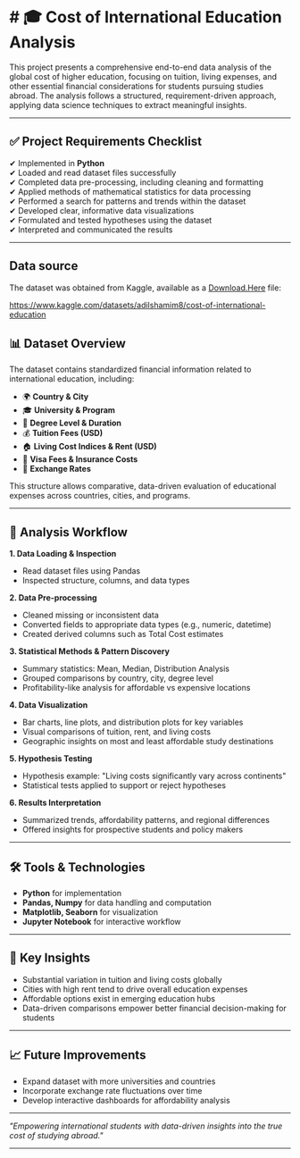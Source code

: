 # # 🎓 Cost of International Education Analysis

This project presents a comprehensive end-to-end data analysis of the global cost of higher education, focusing on tuition, living expenses, and other essential financial considerations for students pursuing studies abroad. The analysis follows a structured, requirement-driven approach, applying data science techniques to extract meaningful insights.

---

## ✅ Project Requirements Checklist

✔ Implemented in **Python**  
✔ Loaded and read dataset files successfully  
✔ Completed data pre-processing, including cleaning and formatting  
✔ Applied methods of mathematical statistics for data processing  
✔ Performed a search for patterns and trends within the dataset  
✔ Developed clear, informative data visualizations  
✔ Formulated and tested hypotheses using the dataset  
✔ Interpreted and communicated the results  

---
## Data source
The dataset was obtained from Kaggle, available as a [Download.Here](International_Education_Costs.csv) file:

https://www.kaggle.com/datasets/adilshamim8/cost-of-international-education


## 📊 Dataset Overview

The dataset contains standardized financial information related to international education, including:

- 🌍 **Country & City**  
- 🎓 **University & Program**  
- 🎯 **Degree Level & Duration**  
- 💰 **Tuition Fees (USD)**  
- 🏠 **Living Cost Indices & Rent (USD)**  
- 🛂 **Visa Fees & Insurance Costs**  
- 💱 **Exchange Rates**  

This structure allows comparative, data-driven evaluation of educational expenses across countries, cities, and programs.

---

## 🚀 Analysis Workflow

**1. Data Loading & Inspection**  
- Read dataset files using Pandas  
- Inspected structure, columns, and data types  

**2. Data Pre-processing**  
- Cleaned missing or inconsistent data  
- Converted fields to appropriate data types (e.g., numeric, datetime)  
- Created derived columns such as Total Cost estimates  

**3. Statistical Methods & Pattern Discovery**  
- Summary statistics: Mean, Median, Distribution Analysis  
- Grouped comparisons by country, city, degree level  
- Profitability-like analysis for affordable vs expensive locations  

**4. Data Visualization**  
- Bar charts, line plots, and distribution plots for key variables  
- Visual comparisons of tuition, rent, and living costs  
- Geographic insights on most and least affordable study destinations  

**5. Hypothesis Testing**  
- Hypothesis example: "Living costs significantly vary across continents"  
- Statistical tests applied to support or reject hypotheses  

**6. Results Interpretation**  
- Summarized trends, affordability patterns, and regional differences  
- Offered insights for prospective students and policy makers  

---

## 🛠️ Tools & Technologies

- **Python** for implementation  
- **Pandas, Numpy** for data handling and computation  
- **Matplotlib, Seaborn** for visualization  
- **Jupyter Notebook** for interactive workflow  

---

## 🎯 Key Insights

- Substantial variation in tuition and living costs globally  
- Cities with high rent tend to drive overall education expenses  
- Affordable options exist in emerging education hubs  
- Data-driven comparisons empower better financial decision-making for students  

---

## 📈 Future Improvements

- Expand dataset with more universities and countries  
- Incorporate exchange rate fluctuations over time  
- Develop interactive dashboards for affordability analysis  

---

*"Empowering international students with data-driven insights into the true cost of studying abroad."*

---

